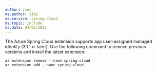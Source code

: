 ```yaml
---
author: jiec
ms.author: jiec
ms.service: spring-cloud
ms.topic: include
ms.date: 04/02/2022
---
```


<!-- 
Use the following line at the end of the Prerequisites section, where relevant. Note that the bullet point is NOT included in the include itself, but should be included on the line you paste in, exactly as shown below. The Prerequisites list should not have any line breaks between bullet points, including this one. These specific instructions are necessary so that the Prerequisites list will build as a single-spaced list, without extra blank spaces.

- [!INCLUDE [install-app-user-identity-extension](includes/install-app-user-identity-extension.md)]

-->

The Azure Spring Cloud extension supports app user-assigned managed identity (3.1.1 or later). Use the following command to remove previous versions and install the latest extension:

   ```azurecli
   az extension remove --name spring-cloud
   az extension add --name spring-cloud
   ```
